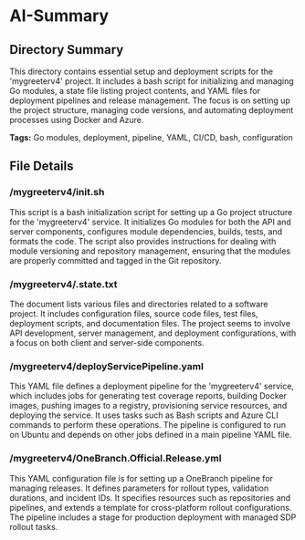 # AI-Summary
## Directory Summary
This directory contains essential setup and deployment scripts for the 'mygreeterv4' project. It includes a bash script for initializing and managing Go modules, a state file listing project contents, and YAML files for deployment pipelines and release management. The focus is on setting up the project structure, managing code versions, and automating deployment processes using Docker and Azure.

**Tags:** Go modules, deployment, pipeline, YAML, CI/CD, bash, configuration

## File Details
    
### /mygreeterv4/init.sh
This script is a bash initialization script for setting up a Go project structure for the 'mygreeterv4' service. It initializes Go modules for both the API and server components, configures module dependencies, builds, tests, and formats the code. The script also provides instructions for dealing with module versioning and repository management, ensuring that the modules are properly committed and tagged in the Git repository.

### /mygreeterv4/.state.txt
The document lists various files and directories related to a software project. It includes configuration files, source code files, test files, deployment scripts, and documentation files. The project seems to involve API development, server management, and deployment configurations, with a focus on both client and server-side components.

### /mygreeterv4/deployServicePipeline.yaml
This YAML file defines a deployment pipeline for the 'mygreeterv4' service, which includes jobs for generating test coverage reports, building Docker images, pushing images to a registry, provisioning service resources, and deploying the service. It uses tasks such as Bash scripts and Azure CLI commands to perform these operations. The pipeline is configured to run on Ubuntu and depends on other jobs defined in a main pipeline YAML file.

### /mygreeterv4/OneBranch.Official.Release.yml
This YAML configuration file is for setting up a OneBranch pipeline for managing releases. It defines parameters for rollout types, validation durations, and incident IDs. It specifies resources such as repositories and pipelines, and extends a template for cross-platform rollout configurations. The pipeline includes a stage for production deployment with managed SDP rollout tasks.
